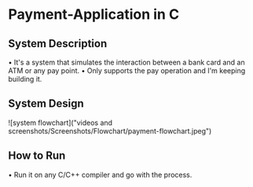 # Payment-Application in C


## System Description 

• It's a system that simulates the interaction between a bank card and an ATM or any pay point.
• Only supports the pay operation and I'm keeping building it.

## System Design 

![system flowchart]("videos and screenshots/Screenshots/Flowchart/payment-flowchart.jpeg")

## How to Run

• Run it on any C/C++ compiler and go with the process.
